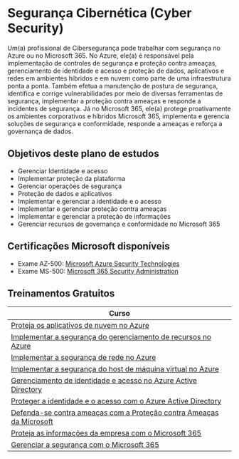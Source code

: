 # Segurança Cibernética (Cyber Security)

Um(a) profissional de Cibersegurança pode trabalhar com segurança no Azure ou no Microsoft 365. No Azure, ele(a) é responsável pela implementação de controles de segurança e proteção contra ameaças, gerenciamento de identidade e acesso e proteção de dados, aplicativos e redes em ambientes híbridos e em nuvem como parte de uma infraestrutura ponta a ponta. Também efetua a manutenção de postura de segurança, identifica e corrige vulnerabilidades por meio de diversas ferramentas de segurança, implementar a proteção contra ameaças e responde a incidentes de segurança.
Já no Microsoft 365, ele(a) protege proativamente os ambientes corporativos e híbridos Microsoft 365, implementa e gerencia soluções de segurança e conformidade, responde a ameaças e reforça a governança de dados.

## Objetivos deste plano de estudos

* Gerenciar Identidade e acesso
* Implementar proteção da plataforma
* Gerenciar operações de segurança
* Proteção de dados e aplicativos
* Implementar e gerenciar a identidade e o acesso
* Implementar e gerenciar proteção contra ameaças
* Implementar e gerenciar a proteção de informações
* Gerenciar recursos de governança e conformidade no Microsoft 365													

## Certificações Microsoft disponíveis															

* Exame AZ-500: [Microsoft Azure Security Technologies](https://docs.microsoft.com/pt-br/learn/certifications/exams/az-500/?WT.mc_id=microsofttech-academic-cyzanon)
* Exame MS-500: [Microsoft 365 Security Administration](https://docs.microsoft.com/pt-br/learn/certifications/exams/ms-500/?WT.mc_id=microsofttech-academic-cyzanon)



## Treinamentos Gratuitos

| Curso |
|--|
| [Proteja os aplicativos de nuvem no Azure](https://docs.microsoft.com/pt-br/learn/paths/secure-your-cloud-apps/?WT.mc_id=microsofttech-academic-cyzanon) |
| [Implementar a segurança do gerenciamento de recursos no Azure](https://docs.microsoft.com/pt-br/learn/paths/implement-resource-mgmt-security/?WT.mc_id=microsofttech-academic-cyzanon) |
| [Implementar a segurança de rede no Azure](https://docs.microsoft.com/pt-br/learn/paths/implement-network-security/?WT.mc_id=microsofttech-academic-cyzanon) |
| [Implementar a segurança do host de máquina virtual no Azure](https://docs.microsoft.com/pt-br/learn/paths/implement-host-security/?WT.mc_id=microsofttech-academic-cyzanon) |
| [Gerenciamento de identidade e acesso no Azure Active Directory](https://docs.microsoft.com/pt-br/learn/paths/manage-identity-and-access/?WT.mc_id=microsofttech-academic-cyzanon) |
| [Proteger a identidade e o acesso com o Azure Active Directory](https://docs.microsoft.com/pt-br/learn/paths/m365-identity/?WT.mc_id=microsofttech-academic-cyzanon) |
| [Defenda-se contra ameaças com a Proteção contra Ameaças da Microsoft](https://docs.microsoft.com/pt-br/learn/paths/m365-security-threat-protection/?WT.mc_id=microsofttech-academic-cyzanon) |
| [Proteja as informações da empresa com o Microsoft 365](https://docs.microsoft.com/pt-br/learn/paths/m365-information-protection/?WT.mc_id=microsofttech-academic-cyzanon) |
| [Gerenciar a segurança com o Microsoft 365](https://docs.microsoft.com/pt-br/learn/paths/m365-security-management/?WT.mc_id=microsofttech-academic-cyzanon) |

